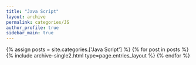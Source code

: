 ```yaml
---
title: "Java Script"
layout: archive
permalink: categories/JS
author_profile: true
sidebar_main: true
---
```


<!-- 공백이 포함되어 있는 카테고리 이름의 경우 site.categories['a b c'] 이런식으로! -->

{% assign posts = site.categories.['Java Script'] %}
{% for post in posts %} {% include archive-single2.html type=page.entries_layout %} {% endfor %}